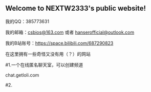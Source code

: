 ## Welcome to NEXTW2333's public website!
我的QQ：385773631

我的邮箱：csbios@163.com 或者 hanserofficial@outlook.com

我的B站账号：https://space.bilibili.com/687290823

在这里拥有一些奇怪又没有用（？）的网站

#1.一个在线匿名聊天室，可以创建频道

chat.getloli.com

#2.
